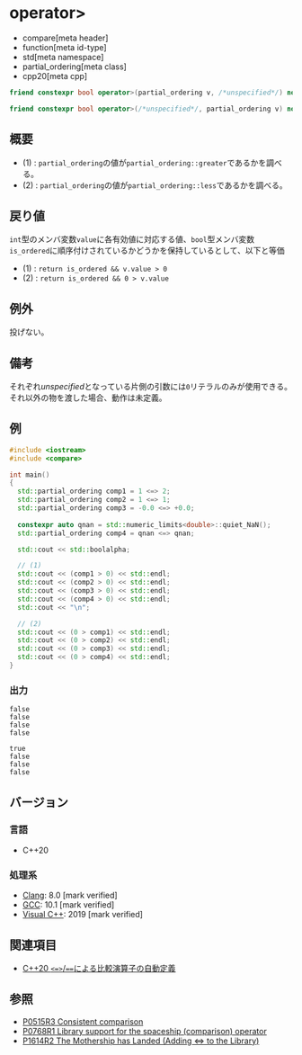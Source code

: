 # operator>

* compare[meta header]
* function[meta id-type]
* std[meta namespace]
* partial_ordering[meta class]
* cpp20[meta cpp]

```cpp
friend constexpr bool operator>(partial_ordering v, /*unspecified*/) noexcept;   // (1)

friend constexpr bool operator>(/*unspecified*/, partial_ordering v) noexcept;   // (2)
```

## 概要

- (1) : `partial_ordering`の値が`partial_ordering::greater`であるかを調べる。
- (2) : `partial_ordering`の値が`partial_ordering::less`であるかを調べる。

## 戻り値

`int`型のメンバ変数`value`に各有効値に対応する値、`bool`型メンバ変数`is_ordered`に順序付けされているかどうかを保持しているとして、以下と等価

- (1) : `return is_ordered && v.value > 0` 
- (2) : `return is_ordered && 0 > v.value`

## 例外
投げない。

## 備考

それぞれ*unspecified*となっている片側の引数には`0`リテラルのみが使用できる。それ以外の物を渡した場合、動作は未定義。

## 例
```cpp example
#include <iostream>
#include <compare>

int main()
{
  std::partial_ordering comp1 = 1 <=> 2;
  std::partial_ordering comp2 = 1 <=> 1;
  std::partial_ordering comp3 = -0.0 <=> +0.0;
  
  constexpr auto qnan = std::numeric_limits<double>::quiet_NaN();
  std::partial_ordering comp4 = qnan <=> qnan;

  std::cout << std::boolalpha;

  // (1) 
  std::cout << (comp1 > 0) << std::endl;
  std::cout << (comp2 > 0) << std::endl;
  std::cout << (comp3 > 0) << std::endl;
  std::cout << (comp4 > 0) << std::endl;
  std::cout << "\n";

  // (2)
  std::cout << (0 > comp1) << std::endl;
  std::cout << (0 > comp2) << std::endl;
  std::cout << (0 > comp3) << std::endl;
  std::cout << (0 > comp4) << std::endl;
}
```

### 出力
```
false
false
false
false

true
false
false
false
```

## バージョン
### 言語
- C++20

### 処理系
- [Clang](/implementation.md#clang): 8.0 [mark verified]
- [GCC](/implementation.md#gcc): 10.1 [mark verified]
- [Visual C++](/implementation.md#visual_cpp): 2019 [mark verified]

## 関連項目

- [C++20 `<=>`/`==`による比較演算子の自動定義](/lang/cpp20/consistent_comparison.md)


## 参照

- [P0515R3 Consistent comparison](http://wg21.link/p0515)
- [P0768R1 Library support for the spaceship (comparison) operator](http://wg21.link/p0768)
- [P1614R2 The Mothership has Landed (Adding <=> to the Library)](http://wg21.link/p1614)
